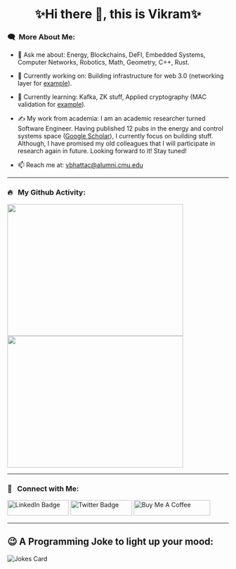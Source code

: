 <p align="center"><img src="https://komarev.com/ghpvc/?username=vbhattaccmu&style=flat-square&color=blue" alt=""></p>

<h1 align="center">
✨Hi there 👋, this is Vikram✨
</h1>

### :left_speech_bubble:	&nbsp;More About Me:

- 💬 Ask me about: Energy, Blockchains, DeFI, Embedded Systems, Computer Networks, Robotics, Math, Geometry, C++, Rust.

- 🔭 Currently working on: Building infrastructure for web 3.0 (networking layer for [example](https://github.com/vbhattaccmu/lynk)).
  
- 🌱 Currently learning: Kafka, ZK stuff, Applied cryptography (MAC validation for [example](https://github.com/vbhattaccmu/rlpx_handshake)).
  
- ✍️ My work from academia: I am an academic researcher turned Software Engineer. Having published 12 pubs in the energy and control systems space ([Google Scholar](https://scholar.google.co.in/citations?user=91OsIQYAAAAJ&hl=en)), I currently focus on building stuff. Although, I have promised my old colleagues that I will participate in research again in future. Looking forward to it! Stay tuned!
  
- 📫 Reach me at: vbhattac@alumni.cmu.edu

---

### 🔥 &nbsp; My Github Activity:
<a href="https://git.io/streak-stats"><img src="http://github-readme-streak-stats.herokuapp.com?user=vbhattaccmu&theme=dark" height="300" width="400"></a>
<a href="https://github.com/vbhattaccmu/github-readme-stats"><img src="https://github-readme-stats.vercel.app/api/top-langs/?username=vbhattaccmu&layout=compact&theme=vision-friendly-dark" height="300" width="400"></a>

<!-- 
<a href="https://github.com/vbhattaccmu/github-readme-stats">
  <img src="https://github-readme-stats.vercel.app/api?username=vbhattaccmu&show_icons=true&theme=transparent" alt="Anurag's GitHub stats" width="400">
</a>
-->
---

### :thought_balloon:	&nbsp; Connect with Me:

<p>
<a href="https://www.linkedin.com/in/vikram-bhattacharjee-3a04755b"><img src="https://img.shields.io/badge/LinkedIn-blue?style=for-the-badge&logo=linkedin&logoColor=white" alt="LinkedIn Badge" height="35" width="140" /></a>
<a href="https://twitter.com/vbhattac453"><img src="https://img.shields.io/badge/Twitter-blue?style=for-the-badge&logo=twitter&logoColor=white" alt="Twitter Badge" height="35" width="140"/></a>
<a href="https://www.buymeacoffee.com/vbhattaccmu" target="_blank"><img src="https://cdn.buymeacoffee.com/buttons/default-orange.png" alt="Buy Me A Coffee" height="35" width="174"/></a>
</p>

---

## 😉 A Programming Joke to light up your mood:
<!-- Markdown -->
![Jokes Card](https://readme-jokes.vercel.app/api)

